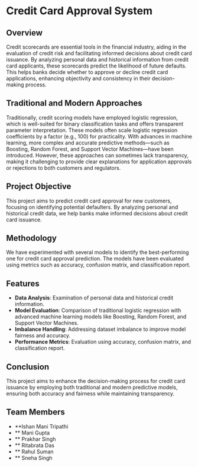 # Credit Card Approval System

## Overview
Credit scorecards are essential tools in the financial industry, aiding in the evaluation of credit risk and facilitating informed decisions about credit card issuance. By analyzing personal data and historical information from credit card applicants, these scorecards predict the likelihood of future defaults. This helps banks decide whether to approve or decline credit card applications, enhancing objectivity and consistency in their decision-making process.

## Traditional and Modern Approaches
Traditionally, credit scoring models have employed logistic regression, which is well-suited for binary classification tasks and offers transparent parameter interpretation. These models often scale logistic regression coefficients by a factor (e.g., 100) for practicality. With advances in machine learning, more complex and accurate predictive methods—such as Boosting, Random Forest, and Support Vector Machines—have been introduced. However, these approaches can sometimes lack transparency, making it challenging to provide clear explanations for application approvals or rejections to both customers and regulators.

## Project Objective
This project aims to predict credit card approval for new customers, focusing on identifying potential defaulters. By analyzing personal and historical credit data, we help banks make informed decisions about credit card issuance.

## Methodology
We have experimented with several models to identify the best-performing one for credit card approval prediction. The models have been evaluated using metrics such as accuracy, confusion matrix, and classification report.

## Features
- **Data Analysis**: Examination of personal data and historical credit information.
- **Model Evaluation**: Comparison of traditional logistic regression with advanced machine learning models like Boosting, Random Forest, and Support Vector Machines.
- **Imbalance Handling**: Addressing dataset imbalance to improve model fairness and accuracy.
- **Performance Metrics**: Evaluation using accuracy, confusion matrix, and classification report.

## Conclusion
This project aims to enhance the decision-making process for credit card issuance by employing both traditional and modern predictive models, ensuring both accuracy and fairness while maintaining transparency.



## Team Members
- **Ishan Mani Tripathi
- ** Mani Gupta
- ** Prakhar Singh
- ** Ritabrata Das
- ** Rahul Suman
- ** Sneha Singh
